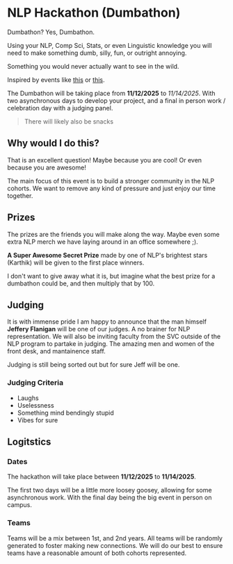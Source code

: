 # NLP Hackathon (Dumbathon)

Dumbathon? Yes, Dumbathon.

Using your NLP, Comp Sci, Stats, or even Linguistic knowledge you will need to make something dumb, silly, fun, or outright annoying.

Something you would never actually want to see in the wild.

Inspired by events like [this](https://bostonstupidhackathon.com/) or [this](https://stupidhackathon.github.io/).

The Dumbathon will be taking place from **11/12/2025** to *11/14/2025*. With two asynchronous days to develop your project, and a final in person work / celebration day with a judging panel.
> There will likely also be snacks

## Why would I do this?

That is an excellent question! Maybe because you are cool! Or even because you are awesome!

The main focus of this event is to build a stronger community in the NLP cohorts. We want to remove any kind of pressure and just enjoy our time together.

## Prizes

The prizes are the friends you will make along the way. Maybe even some extra NLP merch we have laying around in an office somewhere ;).

**A Super Awesome Secret Prize** made by one of NLP's brightest stars (Karthik) will be given to the first place winners.

I don't want to give away what it is, but imagine what the best prize for a dumbathon could be, and then multiply that by 100.

## Judging

It is with immense pride I am happy to announce that the man himself **Jeffery Flanigan** will be one of our judges. A no brainer for NLP representation.
We will also be inviting faculty from the SVC outside of the NLP program to partake in judging. The amazing men and women of the front desk, and mantainence staff.

Judging is still being sorted out but for sure Jeff will be one.

### Judging Criteria

- Laughs
- Uselessness
- Something mind bendingly stupid
- Vibes for sure

## Logitstics

### Dates

The hackathon will take place between **11/12/2025** to **11/14/2025**.

The first two days will be a little more loosey goosey, allowing for some asynchronous work. With the final day being the big event in person on campus.

### Teams

Teams will be a mix between 1st, and 2nd years. All teams will be randomly generated to foster making new connections.
We will do our best to ensure teams have a reasonable amount of both cohorts represented.

